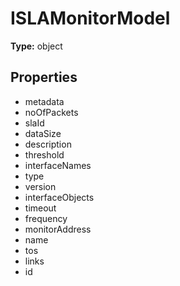 # ISLAMonitorModel


**Type:** object

## Properties
* metadata
* noOfPackets
* slaId
* dataSize
* description
* threshold
* interfaceNames
* type
* version
* interfaceObjects
* timeout
* frequency
* monitorAddress
* name
* tos
* links
* id
